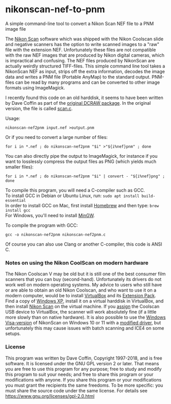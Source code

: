 # nikonscan-nef-to-pnm
A simple command-line tool to convert a Nikon Scan NEF file to a PNM image file

The [Nikon Scan](https://www.nikonimgsupport.com/eu/BV_article?articleNo=000044682) software which was shipped with the Nikon Coolscan slide and negative scanners has the option to write scanned images to a "raw" file with the extension NEF. Unfortunately these files are not compatible with the raw NEF images that are produced by Nikon digital cameras, which is impractical and confusing. The NEF files produced by NikonScan are actually weirdly structured TIFF-files. This simple command line tool takes a NikonScan NEF as input, strips off the extra information, decodes the image data and writes a PNM file (Portable AnyMap) to the standard output. PNM-files can be read by many programs and can be converted to other image formats using ImageMagick.

I recently found this code on an old harddisk, it seems to have been written by Dave Coffin as part of the [original DCRAW package](https://github.com/ncruces/dcraw). In the original version, the file is called [scan.c](https://github.com/ncruces/dcraw/blob/master/scan.c).

Usage:
```
nikonscan-nef2pnm input.nef >output.pnm
```
Or if you need to convert a large number of files:
```
for i in *.nef ; do nikonscan-nef2pnm "$i" >"${i%nef}pnm" ; done
```
You can also directly pipe the output to ImageMagick, for instance if you want to losslessly compress the output files as PNG (which yields much smaller files):
```
for i in *.nef ; do nikonscan-nef2pnm "$i" | convert - "${i%nef}png" ; done
```

To compile this program, you will need a C-compiler such as GCC.     
To install GCC in Debian or Ubuntu Linux, run: `sudo apt install build-essential`     
In order to install GCC on Mac, first install [Homebrew](https://brew.sh) and then type: `brew install gcc`     
For Windows, you'll need to install [MinGW](https://sourceforge.net/projects/mingw/).

To compile the program with GCC:
```
gcc -o nikonscan-nef2pnm nikonscan-nef2pnm.c
```
Of course you can also use Clang or another C-compiler, this code is ANSI C.

### Notes on using the Nikon CoolScan on modern hardware

The Nikon Coolscan V may be old but it is still one of the best consumer film scanners that you can buy (second-hand). Unfortunately its drivers do not work well on modern operating systems. My advice to users who still have or are able to obtain an old Nikon Coolscan, and who want to use it on a modern computer, would be to install [VirtualBox](https://www.virtualbox.org) and its [Extension Pack](https://www.virtualbox.org/wiki/Downloads). Find a copy of [Windows XP](https://archive.org/details/WinXPProSP3x86), install it on a virtual harddisk in VirtualBox, and then install [Nikon Scan](https://www.nikonimgsupport.com/eu/BV_article?articleNo=000044682) on the virtual machine. If you [assign](https://www.virtualbox.org/manual/topics/BasicConcepts.html#usb-support) the Coolscan USB device to VirtualBox, the scanner will work absolutely fine (if a little more slowly than on native hardware). It is also possible to use the [Windows Visa-version](https://www.nikonimgsupport.com/eu/BV_article?articleNo=000050788&lang=en_GB) of NikonScan on Windows 10 or 11 with a [modified driver](https://www.sevenforums.com/drivers/44994-getting-your-nikon-coolscan-work-w7-x64.html), but unfortunately this may cause issues with batch scanning and ICE4 on some setups.

### License

This program was written by Dave Coffin, Copyright 1997-2018, and is free software.
It is licensed under the GNU GPL version 2 or later.
That means you are free to use this program for any purpose;
free to study and modify this program to suit your needs;
and free to share this program or your modifications with anyone.
If you share this program or your modifications
you must grant the recipients the same freedoms.
To be more specific: you must share the source code under the same license.
For details see https://www.gnu.org/licenses/gpl-2.0.html
